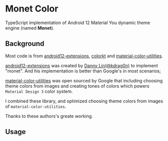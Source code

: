 # Monet Color

TypeScript implementation of Android 12 Material You dynamic theme engine (named **Monet**).

## Background
Most code is from [android12-extensions](https://github.com/kdrag0n/android12-extensions), [colorkt](https://github.com/kdrag0n/colorkt) and [material-color-utilities](https://github.com/material-foundation/material-color-utilities).

[android12-extensions](https://github.com/kdrag0n/android12-extensions) was created by [Danny Lin(@kdrag0n)](https://twitter.com/kdrag0n) to implement "monet". And his implementation is better than Google's in most scenarios;

[material-color-utilities](https://github.com/material-foundation/material-color-utilities) was open sourced by Google that including choosing theme colors from images and creating tones of colors which powers `Material Design 3` color system.

I combined these library, and optimized choosing theme colors from images of `material-color-utilities`.

Thanks to these authors's greate working.

## Usage
